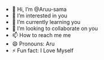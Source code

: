 - 👋 Hi, I’m @Aruu-sama
- 👀 I’m interested in you
- 🌱 I’m currently learning you
- 💞️ I’m looking to collaborate on you
- 📫 How to reach me me
- 😄 Pronouns: Aru
- ⚡ Fun fact: I Love Myself

<!---
Aruu-sama/Aruu-sama is a ✨ special ✨ repository because its `README.md` (this file) appears on your GitHub profile.
You can click the Preview link to take a look at your changes.
--->
